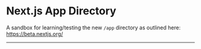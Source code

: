 # Next.js App Directory

A sandbox for learning/testing the new `/app` directory as outlined here: <https://beta.nextjs.org/>

---
